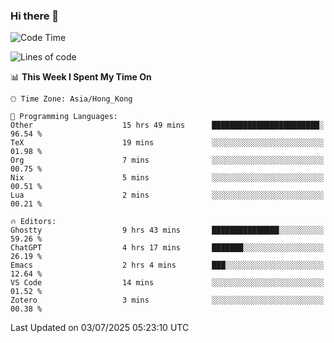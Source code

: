 ### Hi there 👋

<!--
**nicehiro/nicehiro** is a ✨ _special_ ✨ repository because its `README.md` (this file) appears on your GitHub profile.

Here are some ideas to get you started:

- 🔭 I’m currently working on ...
- 🌱 I’m currently learning ...
- 👯 I’m looking to collaborate on ...
- 🤔 I’m looking for help with ...
- 💬 Ask me about ...
- 📫 How to reach me: ...
- 😄 Pronouns: ...
- ⚡ Fun fact: ...
-->

<!--START_SECTION:waka-->
![Code Time](http://img.shields.io/badge/Code%20Time-769%20hrs%2029%20mins-blue)

![Lines of code](https://img.shields.io/badge/From%20Hello%20World%20I%27ve%20Written-1.7%20million%20lines%20of%20code-blue)

📊 **This Week I Spent My Time On** 

```text
🕑︎ Time Zone: Asia/Hong_Kong

💬 Programming Languages: 
Other                    15 hrs 49 mins      ████████████████████████░   96.54 % 
TeX                      19 mins             ░░░░░░░░░░░░░░░░░░░░░░░░░   01.98 % 
Org                      7 mins              ░░░░░░░░░░░░░░░░░░░░░░░░░   00.75 % 
Nix                      5 mins              ░░░░░░░░░░░░░░░░░░░░░░░░░   00.51 % 
Lua                      2 mins              ░░░░░░░░░░░░░░░░░░░░░░░░░   00.21 % 

🔥 Editors: 
Ghostty                  9 hrs 43 mins       ███████████████░░░░░░░░░░   59.26 % 
ChatGPT                  4 hrs 17 mins       ███████░░░░░░░░░░░░░░░░░░   26.19 % 
Emacs                    2 hrs 4 mins        ███░░░░░░░░░░░░░░░░░░░░░░   12.64 % 
VS Code                  14 mins             ░░░░░░░░░░░░░░░░░░░░░░░░░   01.52 % 
Zotero                   3 mins              ░░░░░░░░░░░░░░░░░░░░░░░░░   00.38 % 
```


 Last Updated on 03/07/2025 05:23:10 UTC
<!--END_SECTION:waka-->
